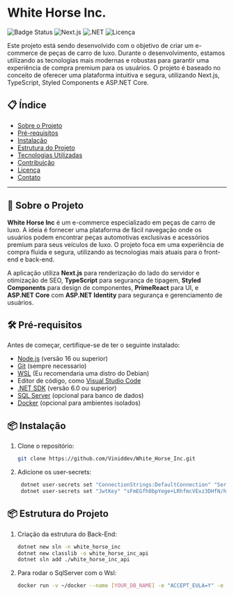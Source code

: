 # White Horse Inc.

![Badge Status](https://img.shields.io/badge/status-Em%20Desenvolvimento-yellow)
![Next.js](https://img.shields.io/badge/Next.js-%3E%3D%2012.0-blue)
![.NET](https://img.shields.io/badge/.NET-%3E%3D%206.0-blue)
![Licença](https://img.shields.io/badge/licen%C3%A7a-MIT-green)

Este projeto está sendo desenvolvido com o objetivo de criar um e-commerce de peças de carro de luxo. Durante o desenvolvimento, estamos utilizando as tecnologias mais modernas e robustas para garantir uma experiência de compra premium para os usuários. O projeto é baseado no conceito de oferecer uma plataforma intuitiva e segura, utilizando Next.js, TypeScript, Styled Components e ASP.NET Core.

## 📋 Índice

- [Sobre o Projeto](#sobre-o-projeto)
- [Pré-requisitos](#pré-requisitos)
- [Instalação](#instalação)
- [Estrutura do Projeto](#estrutura-do-projeto)
- [Tecnologias Utilizadas](#tecnologias-utilizadas)
- [Contribuição](#contribuição)
- [Licença](#licença)
- [Contato](#contato)

---

## 🚀 Sobre o Projeto

**White Horse Inc** é um e-commerce especializado em peças de carro de luxo. A ideia é fornecer uma plataforma de fácil navegação onde os usuários podem encontrar peças automotivas exclusivas e acessórios premium para seus veículos de luxo. O projeto foca em uma experiência de compra fluida e segura, utilizando as tecnologias mais atuais para o front-end e back-end.

A aplicação utiliza **Next.js** para renderização do lado do servidor e otimização de SEO, **TypeScript** para segurança de tipagem, **Styled Components** para design de componentes, **PrimeReact** para UI, e **ASP.NET Core** com **ASP.NET Identity** para segurança e gerenciamento de usuários.

## 🛠 Pré-requisitos

Antes de começar, certifique-se de ter o seguinte instalado:

- [Node.js](https://nodejs.org/) (versão 16 ou superior)
- [Git](https://git-scm.com/) (sempre necessario)
- [WSL](https://www.youtube.com/watch?v=o1_E4PBl30s)  (Eu recomendaria uma distro do Debian)
- Editor de código, como [Visual Studio Code](https://code.visualstudio.com/)
- [.NET SDK](https://dotnet.microsoft.com/download) (versão 6.0 ou superior)
- [SQL Server](https://blog.balta.io/sql-server-docker/) (opcional para banco de dados)
- [Docker](https://www.docker.com/) (opcional para ambientes isolados)


## 📦 Instalação

1. Clone o repositório:
   ```bash
   git clone https://github.com/Viniddev/White_Horse_Inc.git
   
2. Adicione os user-secrets:
   ```bash
    dotnet user-secrets set "ConnectionStrings:DefaultConnection" "Server=localhost,1433;Database=[YOUR_DB];User ID=sa;Password=[YOUR_PASSWORD];TrustServerCertificate=True;Encrypt=True;Trusted_Connection=True;"
    dotnet user-secrets set "JwtKey" "sFmEGfh0bpYege+LRhfmcVExz3DHfN/hTwcmDMbYxGs="


## 📦 Estrutura do Projeto

1. Criação da estrutura do Back-End:
   ```bash
   dotnet new sln -n white_horse_inc
   dotnet new classlib -o white_horse_inc_api
   dotnet sln add ./white_horse_inc_api
   
2. Para rodar o SqlServer com o Wsl:
   ```bash
   docker run -v ~/docker --name [YOUR_DB_NAME] -e "ACCEPT_EULA=Y" -e "MSSQL_SA_PASSWORD=[YOUR_PASSWORD]" -p 1433:1433 -d mcr.microsoft.com/mssql/server

   